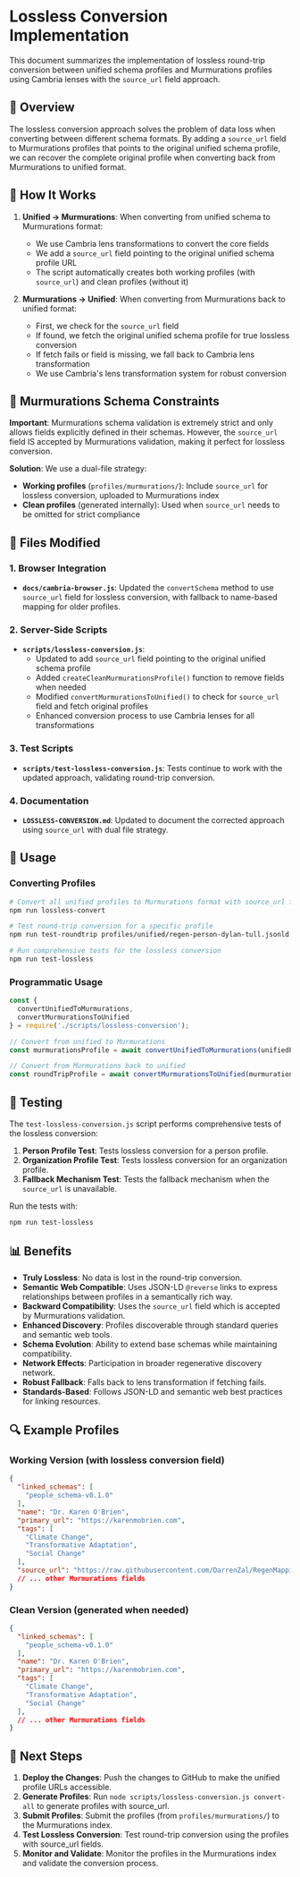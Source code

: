 # Lossless Conversion Implementation

This document summarizes the implementation of lossless round-trip conversion between unified schema profiles and Murmurations profiles using Cambria lenses with the `source_url` field approach.

## 🎯 Overview

The lossless conversion approach solves the problem of data loss when converting between different schema formats. By adding a `source_url` field to Murmurations profiles that points to the original unified schema profile, we can recover the complete original profile when converting back from Murmurations to unified format.

## 🔄 How It Works

1. **Unified → Murmurations**: When converting from unified schema to Murmurations format:
   - We use Cambria lens transformations to convert the core fields
   - We add a `source_url` field pointing to the original unified schema profile URL
   - The script automatically creates both working profiles (with `source_url`) and clean profiles (without it)

2. **Murmurations → Unified**: When converting from Murmurations back to unified format:
   - First, we check for the `source_url` field
   - If found, we fetch the original unified schema profile for true lossless conversion
   - If fetch fails or field is missing, we fall back to Cambria lens transformation
   - We use Cambria's lens transformation system for robust conversion

## 🚨 Murmurations Schema Constraints

**Important**: Murmurations schema validation is extremely strict and only allows fields explicitly defined in their schemas. However, the `source_url` field IS accepted by Murmurations validation, making it perfect for lossless conversion.

**Solution**: We use a dual-file strategy:
- **Working profiles** (`profiles/murmurations/`): Include `source_url` for lossless conversion, uploaded to Murmurations index
- **Clean profiles** (generated internally): Used when `source_url` needs to be omitted for strict compliance

## 📁 Files Modified

### 1. Browser Integration

- **`docs/cambria-browser.js`**: Updated the `convertSchema` method to use `source_url` field for lossless conversion, with fallback to name-based mapping for older profiles.

### 2. Server-Side Scripts

- **`scripts/lossless-conversion.js`**: 
  - Updated to add `source_url` field pointing to the original unified schema profile
  - Added `createCleanMurmurationsProfile()` function to remove fields when needed
  - Modified `convertMurmurationsToUnified()` to check for `source_url` field and fetch original profiles
  - Enhanced conversion process to use Cambria lenses for all transformations

### 3. Test Scripts

- **`scripts/test-lossless-conversion.js`**: Tests continue to work with the updated approach, validating round-trip conversion.

### 4. Documentation

- **`LOSSLESS-CONVERSION.md`**: Updated to document the corrected approach using `source_url` with dual file strategy.

## 🚀 Usage

### Converting Profiles

```bash
# Convert all unified profiles to Murmurations format with source_url field
npm run lossless-convert

# Test round-trip conversion for a specific profile
npm run test-roundtrip profiles/unified/regen-person-dylan-tull.jsonld

# Run comprehensive tests for the lossless conversion
npm run test-lossless
```

### Programmatic Usage

```javascript
const { 
  convertUnifiedToMurmurations, 
  convertMurmurationsToUnified 
} = require('./scripts/lossless-conversion');

// Convert from unified to Murmurations
const murmurationsProfile = await convertUnifiedToMurmurations(unifiedProfile, 'person');

// Convert from Murmurations back to unified
const roundTripProfile = await convertMurmurationsToUnified(murmurationsProfile);
```

## 🧪 Testing

The `test-lossless-conversion.js` script performs comprehensive tests of the lossless conversion:

1. **Person Profile Test**: Tests lossless conversion for a person profile.
2. **Organization Profile Test**: Tests lossless conversion for an organization profile.
3. **Fallback Mechanism Test**: Tests the fallback mechanism when the `source_url` is unavailable.

Run the tests with:

```bash
npm run test-lossless
```

## 📊 Benefits

- **Truly Lossless**: No data is lost in the round-trip conversion.
- **Semantic Web Compatible**: Uses JSON-LD `@reverse` links to express relationships between profiles in a semantically rich way.
- **Backward Compatibility**: Uses the `source_url` field which is accepted by Murmurations validation.
- **Enhanced Discovery**: Profiles discoverable through standard queries and semantic web tools.
- **Schema Evolution**: Ability to extend base schemas while maintaining compatibility.
- **Network Effects**: Participation in broader regenerative discovery network.
- **Robust Fallback**: Falls back to lens transformation if fetching fails.
- **Standards-Based**: Follows JSON-LD and semantic web best practices for linking resources.

## 🔍 Example Profiles

### Working Version (with lossless conversion field)
```json
{
  "linked_schemas": [
    "people_schema-v0.1.0"
  ],
  "name": "Dr. Karen O'Brien",
  "primary_url": "https://karenmobrien.com",
  "tags": [
    "Climate Change",
    "Transformative Adaptation",
    "Social Change"
  ],
  "source_url": "https://raw.githubusercontent.com/DarrenZal/RegenMapping/main/profiles/unified/regen-person-karen-obrien.jsonld",
  // ... other Murmurations fields
}
```

### Clean Version (generated when needed)
```json
{
  "linked_schemas": [
    "people_schema-v0.1.0"
  ],
  "name": "Dr. Karen O'Brien",
  "primary_url": "https://karenmobrien.com",
  "tags": [
    "Climate Change",
    "Transformative Adaptation",
    "Social Change"
  ],
  // ... other Murmurations fields
}
```

## 🎯 Next Steps

1. **Deploy the Changes**: Push the changes to GitHub to make the unified profile URLs accessible.
2. **Generate Profiles**: Run `node scripts/lossless-conversion.js convert-all` to generate profiles with source_url.
3. **Submit Profiles**: Submit the profiles (from `profiles/murmurations/`) to the Murmurations index.
4. **Test Lossless Conversion**: Test round-trip conversion using the profiles with source_url fields.
5. **Monitor and Validate**: Monitor the profiles in the Murmurations index and validate the conversion process.
